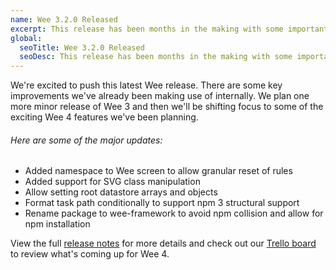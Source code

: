 ```yaml
---
name: Wee 3.2.0 Released
excerpt: This release has been months in the making with some important bug fixes and feature enhancements including npm 3 support.
global:
  seoTitle: Wee 3.2.0 Released
  seoDesc: This release has been months in the making with some important bug fixes and feature enhancements including npm 3 support.
---
```


We're excited to push this latest Wee release. There are some key improvements we've already been making use of internally. We plan one more minor release of Wee 3 and then we'll be shifting focus to some of the exciting Wee 4 features we've been planning.

###### Here are some of the major updates:

* Added namespace to Wee screen to allow granular reset of rules
* Added support for SVG class manipulation
* Allow setting root datastore arrays and objects
* Format task path conditionally to support npm 3 structural support
* Rename package to wee-framework to avoid npm collision and allow for npm installation

View the full [release notes](https://github.com/weepower/wee/releases/tag/3.2.0) for more details and check out our [Trello board](https://trello.com/b/7KbnQra9/wee) to review what's coming up for Wee 4.